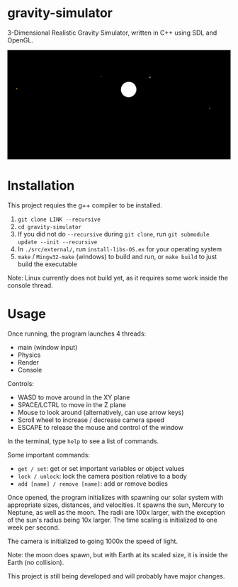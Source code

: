 # gravity-simulator

3-Dimensional Realistic Gravity Simulator, written in C++ using SDL and OpenGL.

![](content/screenshot.PNG)

# Installation

This project requies the g++ compiler to be installed.

1. ``git clone LINK --recursive``
2. ``cd gravity-simulator``
3. If you did not do ``--recursive`` during ``git clone``, run ``git submodule update --init --recursive``
4. In ``./src/external/``, run ``install-libs-OS.ex`` for your operating system
5. ``make`` / ``Mingw32-make`` (windows) to build and run, or ``make build`` to just build the executable

Note: Linux currently does not build yet, as it requires some work inside the console thread.

# Usage

Once running, the program launches 4 threads:
* main (window input)
* Physics
* Render
* Console

Controls:
* WASD to move around in the XY plane
* SPACE/LCTRL to move in the Z plane
* Mouse to look around (alternatively, can use arrow keys)
* Scroll wheel to increase / decrease camera speed
* ESCAPE to release the mouse and control of the window

In the terminal, type ``help`` to see a list of commands.

Some important commands:
* ``get / set``: get or set important variables or object values
* ``lock / unlock``: lock the camera position relative to a body
* ``add [name] / remove [name]``: add or remove bodies

Once opened, the program initializes with spawning our solar system with appropriate sizes, distances, and velocities.
It spawns the sun, Mercury to Neptune, as well as the moon.
The radii are 100x larger, with the exception of the sun's radius being 10x larger.
The time scaling is initialized to one week per second.

The camera is initialized to going 1000x the speed of light.

Note: the moon does spawn, but with Earth at its scaled size, it is inside the Earth (no collision).

This project is still being developed and will probably have major changes.